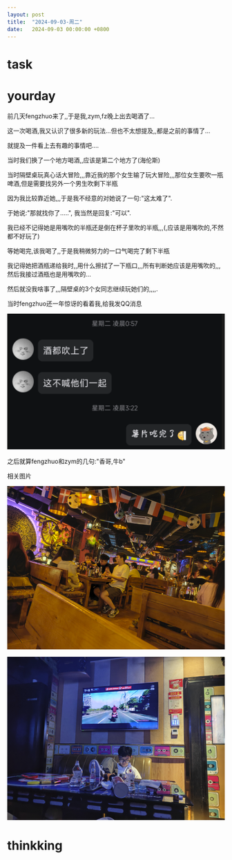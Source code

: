 ```yaml
---
layout: post
title:  "2024-09-03-周二"
date:   2024-09-03 00:00:00 +0800 
---
```




# task



 

# yourday





前几天fengzhuo来了,,于是我,zym,fz晚上出去喝酒了...

这一次喝酒,我又认识了很多新的玩法...但也不太想提及,,都是之前的事情了...

就提及一件看上去有趣的事情吧....

当时我们换了一个地方喝酒,,应该是第二个地方了(海伦斯)

当时隔壁桌玩真心话大冒险,,,靠近我的那个女生输了玩大冒险,,,那位女生要吹一瓶啤酒,但是需要找另外一个男生吹剩下半瓶

因为我比较靠近她,,,于是我不经意的对她说了一句:"这太难了".

于她说:"那就找你了.....", 我当然是回复:"可以".

我已经不记得她是用嘴吹的半瓶还是倒在杯子里吹的半瓶,,,(,应该是用嘴吹的,不然都不好玩了)

等她喝完,该我喝了,,于是我稍微努力的一口气喝完了剩下半瓶

我记得她把酒瓶递给我时,,用什么擦拭了一下瓶口,,,所有判断她应该是用嘴吹的,,,然后我接过酒瓶也是用嘴吹的...

然后就没我啥事了,,,隔壁桌的3个女同志继续玩她们的,,,,.

当时fengzhuo还一年惊讶的看着我,给我发QQ消息

![image-20240907121120813](https://raw.githubusercontent.com/i1oveyou/2024-year/master/_posts/09.September/img/image-20240907121120813.png)

之后就算fengzhuo和zym的几句:"香哥,牛b"



相关图片

![image-20240913094118474](https://raw.githubusercontent.com/i1oveyou/2024-year/master/_posts/09.September/img/image-20240913094118474.png)



![image-20240913094132744](https://raw.githubusercontent.com/i1oveyou/2024-year/master/_posts/09.September/img/image-20240913094132744.png)

# thinkking



